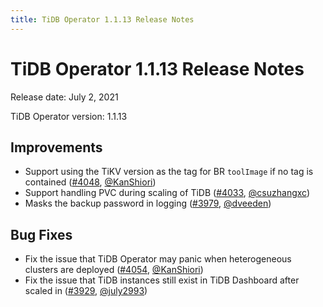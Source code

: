 ```yaml
---
title: TiDB Operator 1.1.13 Release Notes
---
```


# TiDB Operator 1.1.13 Release Notes

Release date: July 2, 2021

TiDB Operator version: 1.1.13

## Improvements

- Support using the TiKV version as the tag for BR `toolImage` if no tag is contained ([#4048](https://github.com/pingcap/tidb-operator/pull/4048), [@KanShiori](https://github.com/KanShiori))
- Support handling PVC during scaling of TiDB ([#4033](https://github.com/pingcap/tidb-operator/pull/4033), [@csuzhangxc](https://github.com/csuzhangxc))
- Masks the backup password in logging ([#3979](https://github.com/pingcap/tidb-operator/pull/3979), [@dveeden](https://github.com/dveeden))

## Bug Fixes

- Fix the issue that TiDB Operator may panic when heterogeneous clusters are deployed ([#4054](https://github.com/pingcap/tidb-operator/pull/4054), [@KanShiori](https://github.com/KanShiori))
- Fix the issue that TiDB instances still exist in TiDB Dashboard after scaled in ([#3929](https://github.com/pingcap/tidb-operator/pull/3929), [@july2993](https://github.com/july2993))
